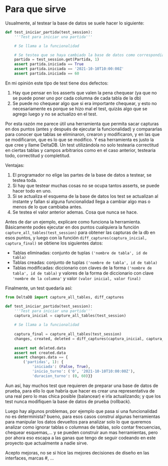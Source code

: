 # Para que sirve
Usualmente, al testear la base de datos se suele hacer lo siguiente:

```python
def test_iniciar_partida(test_session):
	'''Test para iniciar una partida'''

	# Se llama a la funcionalidad

	# Se testea que se haya cambiado la base de datos como correspondia:
	partida = test_session.get(Partida, 1)
	assert partida.iniciada == True
	assert partida.iniciada == '2021-10-10T10:00:00Z'
	assert partida.iniciada == 60
```
En mi opinión este tipo de test tiene dos defectos:
1. Hay que pensar en los asserts que valen la pena chequear (ya que no se puede poner uno por cada columna de cada tabla de la db)
2. Se puede no chequear algo que si era importante chequear, y esto no necesariamente es porque se hizo mal el test, quizás algo que se agrego luego y no se actualizo en el test.

Por esta razón me parece útil una herramienta que permita sacar capturas en dos puntos (antes y después de ejecutar la funcionalidad) y compararlas para conocer que tablas se eliminaron, crearon y modificaron, y en las que se modificaron, que es lo que se modifico.
Y esa herramienta es justo la que cree y llame DeltaDB.
Un test utilizándola no solo testearia correctitud en ciertas tablas y campos arbitrarios como en el caso anterior, testearia todo, correctitud y completitud.

Ventajas:
1. El programador no elige las partes de la base de datos a testear, se testea toda.
2. Si hay que testear muchas cosas no se ocupa tantos asserts, se puede hacer todo en uno.
3. Si se actualiza el esquema de la base de datos los test se actualizan al instante y fallan si alguna funcionalidad llega a cambiar algo mas o menos de lo que cambiaba antes.
4. Se testea el valor anterior ademas. Cosa que nunca se hace.

Antes de dar un ejemplo, explicare como funciona la herramienta. Básicamente podes ejecutar en dos puntos cualquiera la función `capture_all_tables(test_session)` para obtener las capturas de la db en esos puntos, y luego con la función `diff_captures(captura_inicial, captura_final)` se obtiene los siguientes datos:
- Tablas eliminadas: conjunto de tuplas `('nombre de tabla', id de tabla)`
- Tablas creadas: conjunto de tuplas `('nombre de tabla', id de tabla)`
- Tablas modificadas: diccionario con claves de la forma `('nombre de tabla', id de tabla)` y valores de la forma de diccionario con clave `'nombre de la columna'` y valor `(valor inicial, valor final)`

Finalmente, un test quedaría así:
```python
from DeltaDB import capture_all_tables, diff_captures

def test_iniciar_partida(test_session):
	'''Test para iniciar una partida'''
	captura_inicial = capture_all_tables(test_session)
	
	# Se llama a la funcionalidad
	
	captura_final = capture_all_tables(test_session)
	changes, created, deleted = diff_captures(captura_inicial, captura_final)
	
	assert not deleted.data
	assert not created.data
	assert changes.data == {
		('partidas', 1): {
			'iniciada': (False, True),
			'inicio_turno': ('0', '2021-10-10T10:00:00Z'),
			'duracion_turno': (0, 60)}}
```

Aun así, hay muchos test que requieren de preparar una base de datos de prueba, para ello lo que habría que hacer es crear una representativa de una real pero lo mas chica posible (balancear) e irla actualizando; y que los test nunca modifiquen la base de datos de prueba (rollback).

Luego hay algunos problemas, por ejemplo que pasa si una funcionalidad no es determinista? bueno, para esos casos construí algunas herramientas para manipular los datos devueltos para analizar solo lo que queremos analizar como ignorar tablas o columnas de tablas, solo contar frecuencias, chequear esquemas,... y se pueden construir aun mas herramientas, pero por ahora eso escapa a las ganas que tengo de seguir codeando en este proyecto que actualmente a nadie sirve.

Acepto mejoras, no se si hice las mejores decisiones de diseño en las interfaces, marcas #, ...